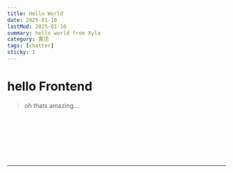 ```yaml
---
title: Hello World
date: 2025-01-10
lastMod: 2025-01-10
summary: hello world from Xyla
category: 置顶
tags: [chatter]
sticky: 1
---
```


# hello Frontend

> oh thats amazing...

<br/>
<br/>
<br/>
<br/>
<br/>
<br/>

---
